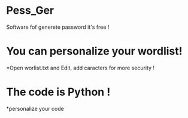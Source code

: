 # Pess_Ger
   Software fof generete password it's free !
 
# You can personalize your wordlist!
   *Open worlist.txt and Edit, add caracters for more security !
 
# The code is Python !
   *personalize your code


   
